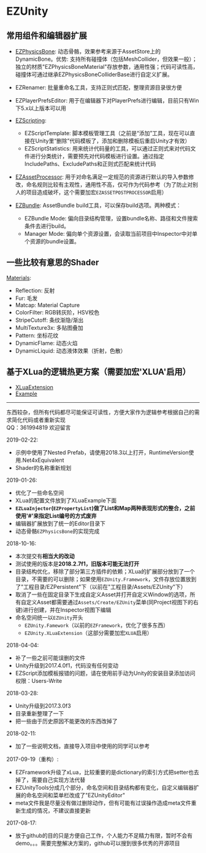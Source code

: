 # EZUnity

## 常用组件和编辑器扩展  

- [EZPhysicsBone](Assets/EZUnity/EZPhysicsBone): 动态骨骼，效果参考来源于AssetStore上的DynamicBone。优势: 支持所有碰撞体（包括MeshCollider，但效果一般）；独立的材质"EZPhysicsBoneMaterial"存放参数，通用性强；代码可读性高，碰撞体可通过继承EZPhysicsBoneColliderBase进行自定义扩展。

- EZRenamer: 批量重命名工具，支持正则式匹配，整理资源目录很方便
- EZPlayerPrefsEditor: 用于在编辑器下对PlayerPrefs进行编辑，目前只有Win下5.x以上版本可以用
- [EZScripting](Assets/EZUnity/Editor/EditorTools/Scripting):
  - EZScriptTemplate: 脚本模板管理工具（之前是“添加”工具，现在可以直接在Unity里“删除”代码模板了，添加和删除模板后重启Unity才有效）
  - EZScriptStatistics: 用来统计代码量的工具，可以通过正则式来对代码文件进行分类统计，需要预先对代码模板进行设置。通过指定IncludePaths、ExcludePaths和正则式匹配来统计代码
- [EZAssetProcessor](Assets/EZUnity/Editor/EditorTools/AssetProcessor): 用于对命名满足一定规范的资源进行默认的导入参数修改，命名规则比较有主观性，通用性不高，仅可作为代码参考（为了防止对别人的项目造成破坏，这个需要加宏`EZASSETPOSTPROCESSOR`启用）
- [EZBundle](Assets/EZUnity/Editor/EditorTools/Bundle): AssetBundle build工具，可以保存build选项。两种模式：  
  - EZBundle Mode: 偏向目录结构管理，设置bundle名称、路径和文件搜索条件去进行build。
  - Manager Mode: 偏向单个资源设置，会读取当前项目中Inspector中对单个资源的bundle设置。

## 一些比较有意思的Shader

[Materials](Assets/EZUnity/Miscellaneous):

- Reflection: 反射
- Fur: 毛发
- Matcap: Material Capture
- ColorFilter: RGB转灰阶，HSV校色
- StripeCutoff: 条纹渐隐/渐出
- MultiTexture3x: 多贴图叠加
- Pattern: 坐标花纹
- DynamicFlame: 动态火焰
- DynamicLiquid: 动态液体效果（折射，色散）

## 基于XLua的逻辑热更方案（需要加宏'XLUA'启用）

- [XLuaExtension](Assets/EZUnity/XLuaExtension)
- [Example](Assets/Example)

-----

东西较杂，但所有代码都尽可能保证可读性，方便大家作为逻辑参考根据自己的需求简化代码或者重新实现  
QQ：361994819 欢迎留言

2019-02-22:

- 示例中使用了Nested Prefab，请使用2018.3以上打开，RuntimeVersion使用.Net4xEquivalent
- Shader的名称重新规划

2019-01-26:

- 优化了一些命名空间
- XLua的配置文件放到了XLuaExample下面
- **`EZLuaInjector`(`EZPropertyList`)做了List和Map两种表现形式的整合，之前使用'#'来指定List编号的方式废弃**
- 编辑器扩展放到了统一的Editor目录下
- 动态骨骼`EZPhysicsBone`的实现完成

2018-10-16:

- 本次提交有**相当大的改动**
- 测试使用的版本是**2018.2.7f1，旧版本可能无法打开**
- 目录结构优化，移除了部分第三方插件的依赖；XLua的扩展部分放到了一个目录，不需要的可以删除；如果使用`EZUnity.Framework`，文件存放位置放到了"工程目录/EZPersistent"下（以前在"工程目录/Assets/EZUnity"下）
- 取消了一些在固定目录下生成自定义Asset并打开自定义Window的选项，所有自定义Asset都需要通过`Assets/Create/EZUnity`菜单(同Project视图下的右键)进行创建，并在Inspector视图下编辑
- 命名空间统一以`EZUnity`开头
  - `EZUnity.Famework`（以前的`EZFramework`，优化了很多东西）
  - `EZUnity.XLuaExtension`（这部分需要加宏`XLUA`启用）

2018-04-04:

- 补了一些之前可能误删的文件
- Unity升级到2017.4.0f1，代码没有任何变动
- EZScript添加模板报错的问题，请在使用前手动为Unity的安装目录添加访问权限：Users-Write

2018-03-28:

- Unity升级到2017.3.0f3
- 目录重新整理了一下
- 把一些由于历史原因不能更改的东西改掉了

2018-02-11:

- 加了一些说明文档，直接导入项目中使用的同学可以参考

2017-09-19（重构）:

- EZFramework升级了xLua，比较重要的是dictionary的索引方式把setter也去掉了，需要自己实现方法代替
- EZUnityTools分成几个部分，命名空间和目录结构都有变化，自定义编辑器扩展的命名空间和菜单栏改成了"EZUnityEditor"
- meta文件我是尽量没有做过删除动作，但有可能有过误操作造成meta文件重新生成的情况，不建议直接更新

2017-08-17:

- 放于github的目的只是方便自己工作，个人能力不足精力有限，暂时不会有demo。。。需要完整解决方案的，github可以搜到很多优秀的开源项目
